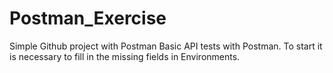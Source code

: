 # Postman_Exercise
Simple Github project with Postman
Basic API tests with Postman.
To start it is necessary to fill in the missing fields in Environments.
